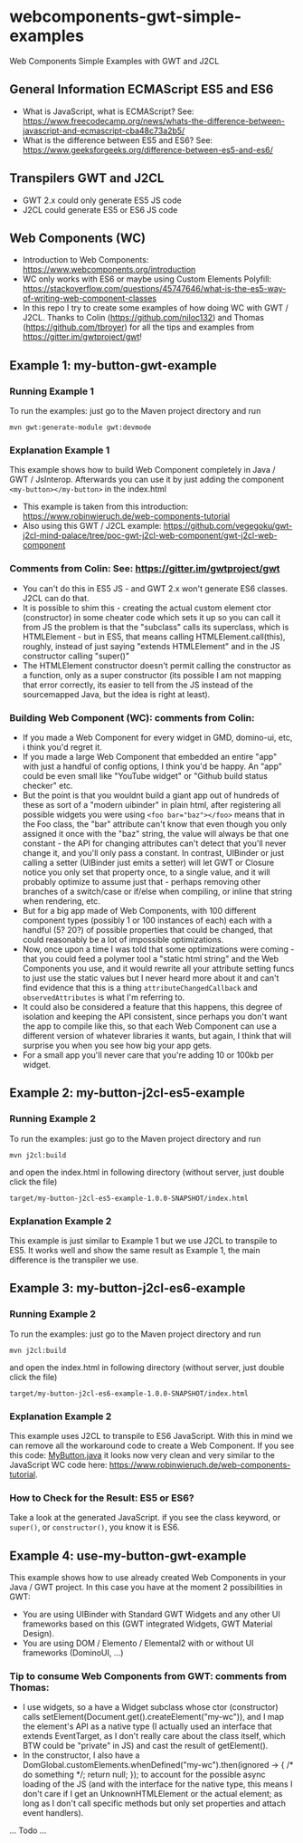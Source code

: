 # webcomponents-gwt-simple-examples

Web Components Simple Examples with GWT and J2CL

## General Information ECMAScript ES5 and ES6

- What is JavaScript, what is ECMAScript? See: https://www.freecodecamp.org/news/whats-the-difference-between-javascript-and-ecmascript-cba48c73a2b5/
- What is the difference between ES5 and ES6? See: https://www.geeksforgeeks.org/difference-between-es5-and-es6/


## Transpilers GWT and J2CL
- GWT 2.x could only generate ES5 JS code
- J2CL could generate ES5 or ES6 JS code


## Web Components (WC)

- Introduction to Web Components: https://www.webcomponents.org/introduction
- WC only works with ES6 or maybe using Custom Elements Polyfill: https://stackoverflow.com/questions/45747646/what-is-the-es5-way-of-writing-web-component-classes
- In this repo I try to create some examples of how doing WC with GWT / J2CL. Thanks to Colin (https://github.com/niloc132) and Thomas (https://github.com/tbroyer) for all the tips and examples from https://gitter.im/gwtproject/gwt! 


## Example 1: my-button-gwt-example

### Running Example 1

To run the examples: just go to the Maven project directory and run

```
mvn gwt:generate-module gwt:devmode
```

### Explanation Example 1

This example shows how to build Web Component completely in Java / GWT / JsInterop. Afterwards you
can use it by just adding the component ```<my-button></my-button>``` in the index.html

- This example is taken from this introduction: https://www.robinwieruch.de/web-components-tutorial 
- Also using this GWT / J2CL example: https://github.com/vegegoku/gwt-j2cl-mind-palace/tree/poc-gwt-j2cl-web-component/gwt-j2cl-web-component

### Comments from Colin: See: https://gitter.im/gwtproject/gwt

- You can't do this in ES5 JS - and GWT 2.x won't generate ES6 classes. J2CL can do that.
- It is possible to shim this - creating the actual custom element ctor (constructor) in some cheater code which sets it up so you can call it from JS
the problem is that the "subclass" calls its superclass, which is HTMLElement - but in ES5, that means calling HTMLElement.call(this), roughly, instead of just saying "extends HTMLElement" and in the JS constructor calling "super()"
- The HTMLElement constructor doesn't permit calling the constructor as a function, only as a super constructor (its possible I am not mapping that error correctly, its easier to tell from the JS instead of the sourcemapped Java, but the idea is right at least).

### Building Web Component (WC): comments from Colin:

- If you made a Web Component for every widget in GMD, domino-ui, etc, i think you'd regret it.
- If you made a large Web Component that embedded an entire "app" with just a handful of config options, I think you'd be happy. An "app" could be even small like "YouTube widget" or "Github build status checker" etc.
- But the point is that you wouldnt build a giant app out of hundreds of these as sort of a "modern uibinder" in plain html, after registering all possible widgets you were using ```<foo bar="baz"></foo>``` means that in the Foo class, the "bar" attribute can't know that even though you only assigned it once with the "baz" string, the value will always be that one constant - the API for changing attributes can't detect that you'll never change it, and you'll only pass a constant.
In contrast, UIBinder or just calling a setter (UIBinder just emits a setter) will let GWT or Closure notice you only set that property once, to a single value, and it will probably optimize to assume just that - perhaps removing other branches of a switch/case or if/else when compiling, or inline that string when rendering, etc.
- But for a big app made of Web Components, with 100 different component types (possibly 1 or 100 instances of each) each with a handful (5? 20?) of possible properties that could be changed, that could reasonably be a lot of impossible optimizations.
- Now, once upon a time I was told that some optimizations were coming - that you could feed a polymer tool a "static html string" and the Web Components you use, and it would rewrite all your attribute setting funcs to just use the static values but I never heard more about it and can't find evidence that this is a thing
```attributeChangedCallback``` and ```observedAttributes``` is what I'm referring to.
- It could also be considered a feature that this happens, this degree of isolation and keeping the API consistent, since perhaps you don't want the app to compile like this, so that each Web Component can use a different version of whatever libraries it wants, but again, I think that will surprise you when you see how big your app gets.
- For a small app you'll never care that you're adding 10 or 100kb per widget.


## Example 2: my-button-j2cl-es5-example

### Running Example 2

To run the examples: just go to the Maven project directory and run

```
mvn j2cl:build
```

and open the index.html in following directory (without server, just double click the file)

```
target/my-button-j2cl-es5-example-1.0.0-SNAPSHOT/index.html
```

### Explanation Example 2

This example is just similar to Example 1 but we use J2CL to transpile to ES5.
It works well and show the same result as Example 1, the main difference is the transpiler we use.


## Example 3: my-button-j2cl-es6-example

### Running Example 2

To run the examples: just go to the Maven project directory and run

```
mvn j2cl:build
```

and open the index.html in following directory (without server, just double click the file)

```
target/my-button-j2cl-es6-example-1.0.0-SNAPSHOT/index.html
```

### Explanation Example 2

This example uses J2CL to transpile to ES6 JavaScript. With this in mind we can remove all the
workaround code to create a Web Component. If you see this code: [MyButton.java](https://github.com/lofidewanto/webcomponents-gwt-simple-examples/blob/main/my-button-j2cl-es6-example/src/main/java/com/github/lofi/client/components/MyButton.java) it looks now very clean and very similar to the JavaScript WC code here: https://www.robinwieruch.de/web-components-tutorial.

### How to Check for the Result: ES5 or ES6?

Take a look at the generated JavaScript. if you see the class keyword, or ```super()```, or ```constructor()```, you know it is ES6.


## Example 4: use-my-button-gwt-example

This example shows how to use already created Web Components in your Java / GWT project. In this case you have at the moment 2 possibilities in GWT:
- You are using UIBinder with Standard GWT Widgets and any other UI frameworks based on this (GWT integrated Widgets, GWT Material Design).
- You are using DOM / Elemento / Elemental2 with or without UI frameworks (DominoUI, ...)

### Tip to consume Web Components from GWT: comments from Thomas:

- I use widgets, so a have a Widget subclass whose ctor (constructor) calls setElement(Document.get().createElement("my-wc")), and I map the element's API as a native type (I actually used an interface that extends EventTarget, as I don't really care about the class itself, which BTW could be "private" in JS) and cast the result of getElement().
- In the constructor, I also have a DomGlobal.customElements.whenDefined("my-wc").then(ignored -> { /* do something */; return null; }); to account for the possible async loading of the JS (and with the interface for the native type, this means I don't care if I get an UnknownHTMLElement or the actual element; as long as I don't call specific methods but only set properties and attach event handlers).

... Todo ...
